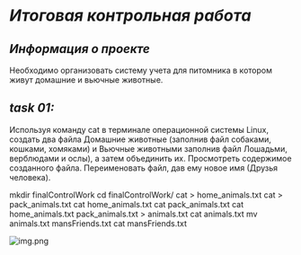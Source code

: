 # *Итоговая контрольная работа*

## *Информация о проекте*

Необходимо организовать систему учета для питомника в котором живут
домашние и вьючные животные.

## *task 01:*

Используя команду cat в терминале операционной системы Linux, создать
два файла Домашние животные (заполнив файл собаками, кошками,
хомяками) и Вьючные животными заполнив файл Лошадьми, верблюдами и
ослы), а затем объединить их. Просмотреть содержимое созданного файла.
Переименовать файл, дав ему новое имя (Друзья человека).

mkdir finalControlWork
cd finalControlWork/
cat > home_animals.txt
cat > pack_animals.txt
cat home_animals.txt
cat pack_animals.txt
cat home_animals.txt pack_animals.txt > animals.txt
cat animals.txt
mv animals.txt mansFriends.txt
cat mansFriends.txt

![img.png](img.png)

